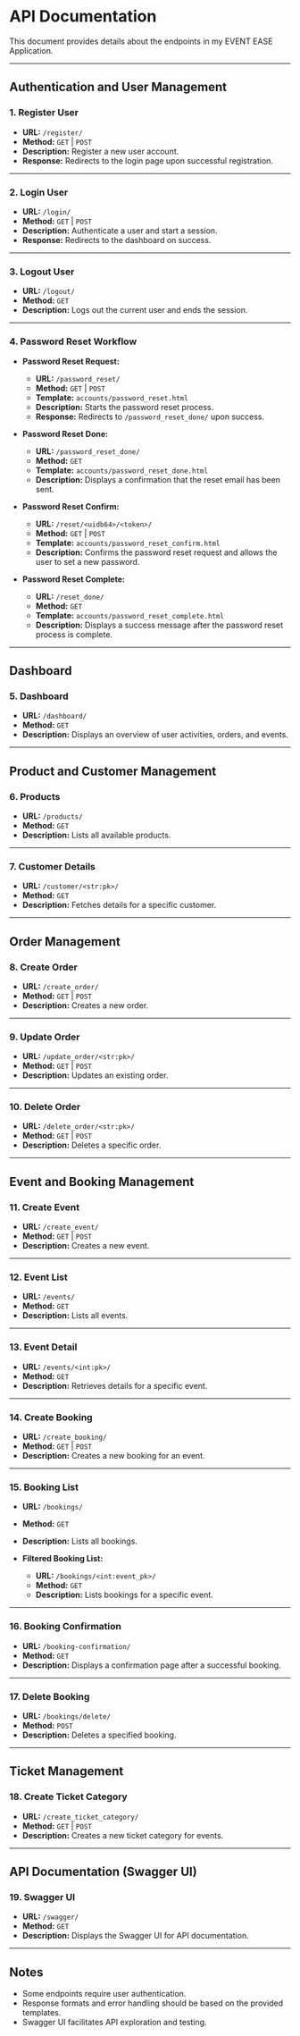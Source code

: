 # API Documentation

This document provides details about the endpoints in my EVENT EASE Application.

---

## **Authentication and User Management**

### **1. Register User**
- **URL:** `/register/`
- **Method:** `GET` | `POST`
- **Description:** Register a new user account.
- **Response:** Redirects to the login page upon successful registration.

---

### **2. Login User**
- **URL:** `/login/`
- **Method:** `GET` | `POST`
- **Description:** Authenticate a user and start a session.
- **Response:** Redirects to the dashboard on success.

---

### **3. Logout User**
- **URL:** `/logout/`
- **Method:** `GET`
- **Description:** Logs out the current user and ends the session.

---

### **4. Password Reset Workflow**
- **Password Reset Request:**  
  - **URL:** `/password_reset/`  
  - **Method:** `GET` | `POST`  
  - **Template:** `accounts/password_reset.html`  
  - **Description:** Starts the password reset process.  
  - **Response:** Redirects to `/password_reset_done/` upon success.

- **Password Reset Done:**  
  - **URL:** `/password_reset_done/`  
  - **Method:** `GET`  
  - **Template:** `accounts/password_reset_done.html`  
  - **Description:** Displays a confirmation that the reset email has been sent.

- **Password Reset Confirm:**  
  - **URL:** `/reset/<uidb64>/<token>/`  
  - **Method:** `GET` | `POST`  
  - **Template:** `accounts/password_reset_confirm.html`  
  - **Description:** Confirms the password reset request and allows the user to set a new password.

- **Password Reset Complete:**  
  - **URL:** `/reset_done/`  
  - **Method:** `GET`  
  - **Template:** `accounts/password_reset_complete.html`  
  - **Description:** Displays a success message after the password reset process is complete.

---

## **Dashboard**

### **5. Dashboard**
- **URL:** `/dashboard/`
- **Method:** `GET`
- **Description:** Displays an overview of user activities, orders, and events.

---

## **Product and Customer Management**

### **6. Products**
- **URL:** `/products/`
- **Method:** `GET`
- **Description:** Lists all available products.

---

### **7. Customer Details**
- **URL:** `/customer/<str:pk>/`
- **Method:** `GET`
- **Description:** Fetches details for a specific customer.

---

## **Order Management**

### **8. Create Order**
- **URL:** `/create_order/`
- **Method:** `GET` | `POST`
- **Description:** Creates a new order.

---

### **9. Update Order**
- **URL:** `/update_order/<str:pk>/`
- **Method:** `GET` | `POST`
- **Description:** Updates an existing order.

---

### **10. Delete Order**
- **URL:** `/delete_order/<str:pk>/`
- **Method:** `GET` | `POST`
- **Description:** Deletes a specific order.

---

## **Event and Booking Management**

### **11. Create Event**
- **URL:** `/create_event/`
- **Method:** `GET` | `POST`
- **Description:** Creates a new event.

---

### **12. Event List**
- **URL:** `/events/`
- **Method:** `GET`
- **Description:** Lists all events.

---

### **13. Event Detail**
- **URL:** `/events/<int:pk>/`
- **Method:** `GET`
- **Description:** Retrieves details for a specific event.

---

### **14. Create Booking**
- **URL:** `/create_booking/`
- **Method:** `GET` | `POST`
- **Description:** Creates a new booking for an event.

---

### **15. Booking List**
- **URL:** `/bookings/`
- **Method:** `GET`
- **Description:** Lists all bookings.

- **Filtered Booking List:**  
  - **URL:** `/bookings/<int:event_pk>/`  
  - **Method:** `GET`  
  - **Description:** Lists bookings for a specific event.

---

### **16. Booking Confirmation**
- **URL:** `/booking-confirmation/`
- **Method:** `GET`
- **Description:** Displays a confirmation page after a successful booking.

---

### **17. Delete Booking**
- **URL:** `/bookings/delete/`
- **Method:** `POST`
- **Description:** Deletes a specified booking.

---

## **Ticket Management**

### **18. Create Ticket Category**
- **URL:** `/create_ticket_category/`
- **Method:** `GET` | `POST`
- **Description:** Creates a new ticket category for events.

---

## **API Documentation (Swagger UI)**

### **19. Swagger UI**
- **URL:** `/swagger/`
- **Method:** `GET`
- **Description:** Displays the Swagger UI for API documentation.

---

## Notes
- Some endpoints require user authentication.
- Response formats and error handling should be based on the provided templates.
- Swagger UI facilitates API exploration and testing.
